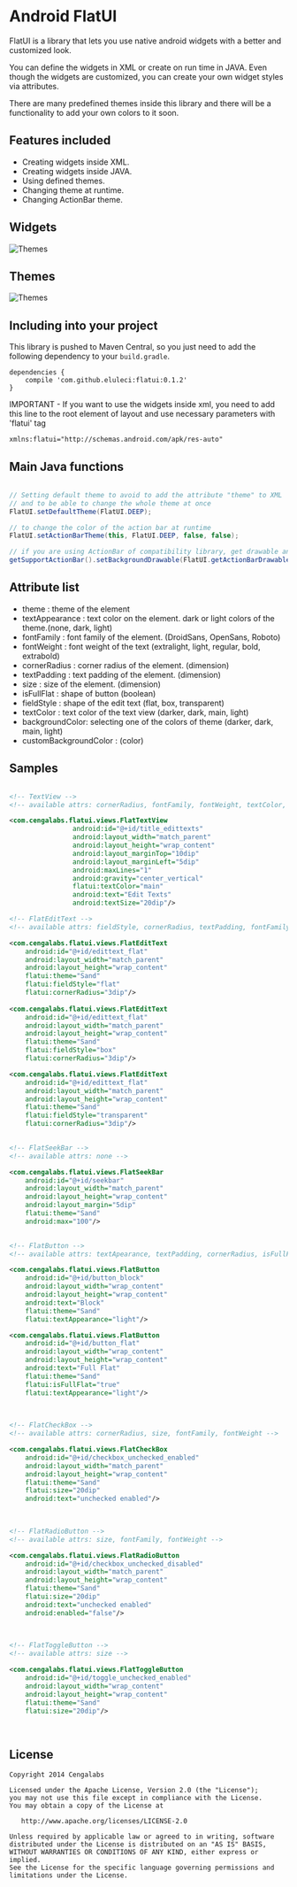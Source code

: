 Android FlatUI
===================

FlatUI is a library that lets you use native android widgets with a better and customized look.

You can define the widgets in XML or create on run time in JAVA. Even though the widgets are customized, you can create your own widget styles via attributes.

There are many predefined themes inside this library and there will be a functionality to add your own colors to it soon.


Features included
-----------------
* Creating widgets inside XML.
* Creating widgets inside JAVA.
* Using defined themes.
* Changing theme at runtime.
* Changing ActionBar theme.


Widgets
-----------
![Themes][1]

Themes
-----------
![Themes][2]

 [1]: https://raw.github.com/eluleci/FlatUI/master/sample-images/showcase.png
 [2]: https://raw.github.com/eluleci/FlatUI/master/sample-images/themes.png

Including into your project
-------------------------

This library is pushed to Maven Central, so you just need to add the following dependency to your `build.gradle`.

    dependencies {
        compile 'com.github.eluleci:flatui:0.1.2'
    }


IMPORTANT - If you want to use the widgets inside xml, you need to add this line to the root element of layout and use necessary parameters with 'flatui' tag
```xml
xmlns:flatui="http://schemas.android.com/apk/res-auto"
```

## Main Java functions

```java

// Setting default theme to avoid to add the attribute "theme" to XML 
// and to be able to change the whole theme at once
FlatUI.setDefaultTheme(FlatUI.DEEP);

// to change the color of the action bar at runtime
FlatUI.setActionBarTheme(this, FlatUI.DEEP, false, false);

// if you are using ActionBar of compatibility library, get drawable and set it manually to support action bar.
getSupportActionBar().setBackgroundDrawable(FlatUI.getActionBarDrawable(FlatUI.DEEP, false));

```

## Attribute list

- theme          :  theme of the element
- textAppearance :  text color on the element. dark or light colors of the theme.(none, dark, light)
- fontFamily     :  font family of the element. (DroidSans, OpenSans, Roboto)
- fontWeight     :  font weight of the text (extralight, light, regular, bold, extrabold)
- cornerRadius   :  corner radius of the element. (dimension)
- textPadding    :  text padding of the element. (dimension)
- size           :  size of the element. (dimension)
- isFullFlat     :  shape of button (boolean)
- fieldStyle     :  shape of the edit text (flat, box, transparent)
- textColor      :  text color of the text view (darker, dark, main, light)
- backgroundColor:  selecting one of the colors of theme (darker, dark, main, light)
- customBackgroundColor : (color)

## Samples

```xml

<!-- TextView -->
<!-- available attrs: cornerRadius, fontFamily, fontWeight, textColor, backgroundColor, customBackgroundColor -->

<com.cengalabs.flatui.views.FlatTextView
                android:id="@+id/title_edittexts"
                android:layout_width="match_parent"
                android:layout_height="wrap_content"
                android:layout_marginTop="10dip"
                android:layout_marginLeft="5dip"
                android:maxLines="1"
                android:gravity="center_vertical"
                flatui:textColor="main"
                android:text="Edit Texts"
                android:textSize="20dip"/>

<!-- FlatEditText -->
<!-- available attrs: fieldStyle, cornerRadius, textPadding, fontFamily, fontWeight, textAppearance -->

<com.cengalabs.flatui.views.FlatEditText
	android:id="@+id/edittext_flat"
	android:layout_width="match_parent"
	android:layout_height="wrap_content"                        
	flatui:theme="Sand"
	flatui:fieldStyle="flat"
	flatui:cornerRadius="3dip"/>
	
<com.cengalabs.flatui.views.FlatEditText
	android:id="@+id/edittext_flat"
	android:layout_width="match_parent"
	android:layout_height="wrap_content"                        
	flatui:theme="Sand"
	flatui:fieldStyle="box"
	flatui:cornerRadius="3dip"/>

<com.cengalabs.flatui.views.FlatEditText
	android:id="@+id/edittext_flat"
	android:layout_width="match_parent"
	android:layout_height="wrap_content"                        
	flatui:theme="Sand"
	flatui:fieldStyle="transparent"
	flatui:cornerRadius="3dip"/>
	

<!-- FlatSeekBar -->
<!-- available attrs: none -->

<com.cengalabs.flatui.views.FlatSeekBar
	android:id="@+id/seekbar"
	android:layout_width="match_parent"
	android:layout_height="wrap_content"
	android:layout_margin="5dip"
	flatui:theme="Sand"
	android:max="100"/>
	

<!-- FlatButton -->
<!-- available attrs: textApearance, textPadding, cornerRadius, isFullFlat, fontFamily, fontWeight -->

<com.cengalabs.flatui.views.FlatButton
	android:id="@+id/button_block"
	android:layout_width="wrap_content"
	android:layout_height="wrap_content"
	android:text="Block"
	flatui:theme="Sand"
	flatui:textAppearance="light"/>

<com.cengalabs.flatui.views.FlatButton
	android:id="@+id/button_flat"
	android:layout_width="wrap_content"
	android:layout_height="wrap_content"
	android:text="Full Flat"
	flatui:theme="Sand"
	flatui:isFullFlat="true"
	flatui:textAppearance="light"/>
	

	
<!-- FlatCheckBox -->
<!-- available attrs: cornerRadius, size, fontFamily, fontWeight -->

<com.cengalabs.flatui.views.FlatCheckBox
	android:id="@+id/checkbox_unchecked_enabled"
	android:layout_width="match_parent"
	android:layout_height="wrap_content"
	flatui:theme="Sand"
	flatui:size="20dip"
	android:text="unchecked enabled"/>

	
	
<!-- FlatRadioButton -->
<!-- available attrs: size, fontFamily, fontWeight -->

<com.cengalabs.flatui.views.FlatRadioButton
	android:id="@+id/checkbox_unchecked_disabled"
	android:layout_width="match_parent"
	android:layout_height="wrap_content"	
	flatui:theme="Sand"
	flatui:size="20dip"
	android:text="unchecked enabled"
	android:enabled="false"/>
	
	

<!-- FlatToggleButton -->
<!-- available attrs: size -->

<com.cengalabs.flatui.views.FlatToggleButton
	android:id="@+id/toggle_unchecked_enabled"
	android:layout_width="wrap_content"
	android:layout_height="wrap_content"
	flatui:theme="Sand"
	flatui:size="20dip"/>

	
```

License
--------

    Copyright 2014 Cengalabs

    Licensed under the Apache License, Version 2.0 (the "License");
    you may not use this file except in compliance with the License.
    You may obtain a copy of the License at

       http://www.apache.org/licenses/LICENSE-2.0

    Unless required by applicable law or agreed to in writing, software
    distributed under the License is distributed on an "AS IS" BASIS,
    WITHOUT WARRANTIES OR CONDITIONS OF ANY KIND, either express or implied.
    See the License for the specific language governing permissions and
    limitations under the License.